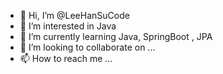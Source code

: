 - 👋 Hi, I’m @LeeHanSuCode
- 👀 I’m interested in Java
- 🌱 I’m currently learning Java, SpringBoot , JPA
- 💞️ I’m looking to collaborate on ...
- 📫 How to reach me ...

<!---
LeeHanSuCode/LeeHanSuCode is a ✨ special ✨ repository because its `README.md` (this file) appears on your GitHub profile.
You can click the Preview link to take a look at your changes.
--->
